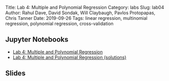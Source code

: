 Title: Lab 4: Multiple and Polynomial Regression
Category: labs
Slug: lab04
Author: Rahul Dave, David Sondak, Will Claybaugh, Pavlos Protopapas, Chris Tanner
Date: 2019-09-26
Tags: linear regression, multinomial regression, polynomial regression, cross-validation

## Jupyter Notebooks
- [Lab 4: Multiple and Polynomial Regression]({filename}notebook/cs109a_lab4_regression.ipynb)
- [Lab 4: Multiple and Polynomial Regression (solutions)]({filename}notebook/cs109a_lab4_regression_solutions.ipynb)

## Slides
<!-- - [PDF | Lab 4 Slides: Multiple and Polynomial Regression (PPTX)]({attach}presentation/lab04_data_splits.pptx) -->
<!-- - [PDF | Lab 4 Slides: Multiple and Polynomial Regression (PDF)]({attach}presentation/lab04_data_splits.pdf) -->